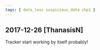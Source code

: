 ```yaml
---
tags: [ data_loss suspicious_data chp1 ]
---
```


## 2017-12-26 [ThanasisN]

Tracker start working by itself probably!

